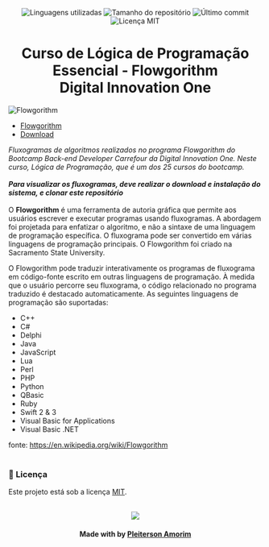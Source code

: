 <!-- Badges session -->
<p align="center">  
  <!-- languages -->
  <img src="https://img.shields.io/github/languages/count/pleiterson/logica-flowgorithm?style=social" alt="Linguagens utilizadas">
  <!-- repo size -->
  <img src="https://img.shields.io/github/repo-size/Pleiterson/logica-flowgorithm?style=social" alt="Tamanho do repositório">
  <!-- last commit -->
  <img src="https://img.shields.io/github/last-commit/Pleiterson/logica-flowgorithm?style=social" alt="Último commit">
  <!-- licence MIT -->
  <img src="https://img.shields.io/github/license/Pleiterson/logica-flowgorithm?style=social" alt="Licença MIT">
</p>


<!--About session-->
<h1 align="center">Curso de Lógica de Programação Essencial - Flowgorithm<br>Digital Innovation One</h1>

<img src="https://i.imgur.com/lkO2GGZ.png" alt="Flowgorithm">

- [Flowgorithm](http://flowgorithm.org/)
- [Download](http://flowgorithm.org/download/index.htm)

<i>Fluxogramas de algoritmos realizados no programa Flowgorithm do Bootcamp Back-end Developer Carrefour da Digital Innovation One.
Neste curso, Lógica de Programação, que é um dos 25 cursos do bootcamp.</i>
<br><br>
<i><b>Para visualizar os fluxogramas, deve realizar o download e instalação do sistema, e clonar este repositório</b></i>
<br><br>
O <b>Flowgorithm</b> é uma ferramenta de autoria gráfica que permite aos usuários escrever e executar programas usando fluxogramas. A abordagem foi projetada para enfatizar o algoritmo, e não a sintaxe de uma linguagem de programação específica. O fluxograma pode ser convertido em várias linguagens de programação principais. O Flowgorithm foi criado na Sacramento State University.

O Flowgorithm pode traduzir interativamente os programas de fluxograma em código-fonte escrito em outras linguagens de programação. À medida que o usuário percorre seu fluxograma, o código relacionado no programa traduzido é destacado automaticamente. As seguintes linguagens de programação são suportadas:
- C++
- C#
- Delphi
- Java
- JavaScript
- Lua
- Perl
- PHP
- Python
- QBasic
- Ruby
- Swift 2 & 3
- Visual Basic for Applications
- Visual Basic .NET

fonte: https://en.wikipedia.org/wiki/Flowgorithm
<br><br>

<!--License session-->
<h3>📝 Licença</h3>

Este projeto está sob a licença [MIT](./LICENSE).<br><br>

<p align="center"><img src="https://imgur.com/MgTFrL5.png"></p>


<!--Bottom session-->
<h4 align=center>Made with by <a target="_blank" href="https://pleiterson.vercel.app" >Pleiterson Amorim</a></h4>